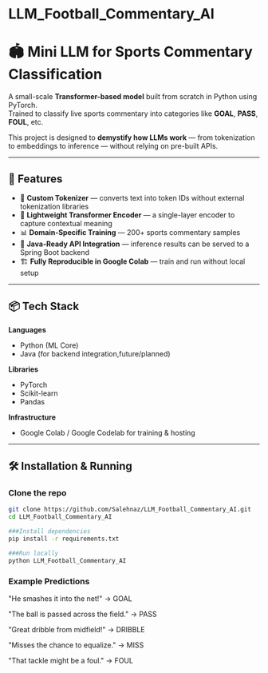 # LLM_Football_Commentary_AI


# 🏟️ Mini LLM for Sports Commentary Classification

A small-scale **Transformer-based model** built from scratch in Python using PyTorch.  
Trained to classify live sports commentary into categories like **GOAL**, **PASS**, **FOUL**, etc.  

This project is designed to **demystify how LLMs work** — from tokenization to embeddings to inference — without relying on pre-built APIs.

---

## 🚀 Features
- 📄 **Custom Tokenizer** — converts text into token IDs without external tokenization libraries
- 🧠 **Lightweight Transformer Encoder** — a single-layer encoder to capture contextual meaning
- 📊 **Domain-Specific Training** — 200+ sports commentary samples
- 🔌 **Java-Ready API Integration** — inference results can be served to a Spring Boot backend
- 🏗️ **Fully Reproducible in Google Colab** — train and run without local setup

---

## 📦 Tech Stack
**Languages**  
- Python (ML Core)  
- Java (for backend integration,future/planned)  

**Libraries**  
- PyTorch  
- Scikit-learn  
- Pandas  

**Infrastructure**  
- Google Colab / Google Codelab for training & hosting

---

## 🛠️ Installation & Running
### Clone the repo
```bash
git clone https://github.com/Salehnaz/LLM_Football_Commentary_AI.git
cd LLM_Football_Commentary_AI

###Install dependencies
pip install -r requirements.txt

###Run locally
python LLM_Football_Commentary_AI

```
### Example Predictions

"He smashes it into the net!" → GOAL

"The ball is passed across the field." → PASS

"Great dribble from midfield!" → DRIBBLE

"Misses the chance to equalize." → MISS

"That tackle might be a foul." → FOUL

